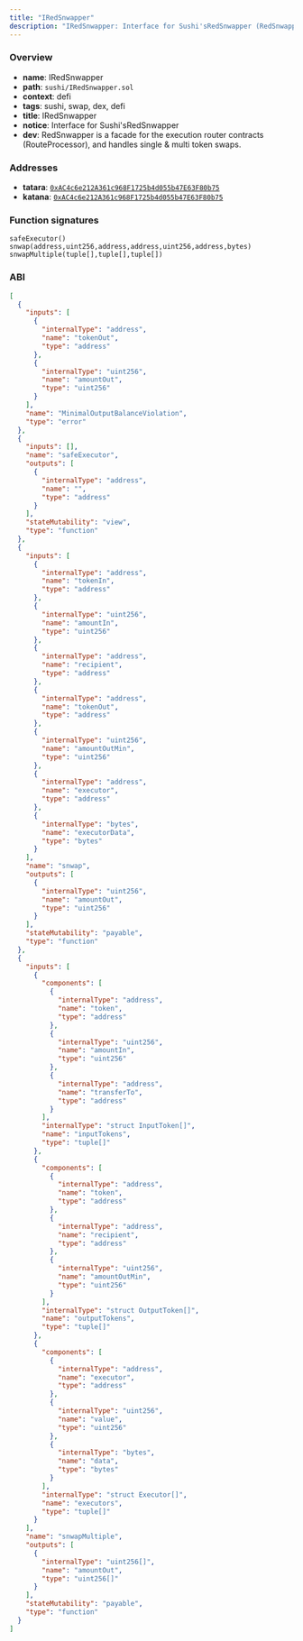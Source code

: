 ```yaml
---
title: "IRedSnwapper"
description: "IRedSnwapper: Interface for Sushi'sRedSnwapper (RedSnwapper is a facade for the execution router contracts (RouteProcessor), and handles single & multi token swaps.)"
---
```


### Overview

- **name**: IRedSnwapper
- **path**: `sushi/IRedSnwapper.sol`
- **context**: defi
- **tags**: sushi, swap, dex, defi
- **title**: IRedSnwapper
- **notice**: Interface for Sushi'sRedSnwapper
- **dev**: RedSnwapper is a facade for the execution router contracts (RouteProcessor), and handles single & multi token swaps.

### Addresses

- **tatara**: [`0xAC4c6e212A361c968F1725b4d055b47E63F80b75`](https://explorer.tatara.katana.network/address/0xAC4c6e212A361c968F1725b4d055b47E63F80b75)
- **katana**: [`0xAC4c6e212A361c968F1725b4d055b47E63F80b75`](https://katanascan.com/address/0xAC4c6e212A361c968F1725b4d055b47E63F80b75)

### Function signatures

```
safeExecutor()
snwap(address,uint256,address,address,uint256,address,bytes)
snwapMultiple(tuple[],tuple[],tuple[])
```

### ABI

```json
[
  {
    "inputs": [
      {
        "internalType": "address",
        "name": "tokenOut",
        "type": "address"
      },
      {
        "internalType": "uint256",
        "name": "amountOut",
        "type": "uint256"
      }
    ],
    "name": "MinimalOutputBalanceViolation",
    "type": "error"
  },
  {
    "inputs": [],
    "name": "safeExecutor",
    "outputs": [
      {
        "internalType": "address",
        "name": "",
        "type": "address"
      }
    ],
    "stateMutability": "view",
    "type": "function"
  },
  {
    "inputs": [
      {
        "internalType": "address",
        "name": "tokenIn",
        "type": "address"
      },
      {
        "internalType": "uint256",
        "name": "amountIn",
        "type": "uint256"
      },
      {
        "internalType": "address",
        "name": "recipient",
        "type": "address"
      },
      {
        "internalType": "address",
        "name": "tokenOut",
        "type": "address"
      },
      {
        "internalType": "uint256",
        "name": "amountOutMin",
        "type": "uint256"
      },
      {
        "internalType": "address",
        "name": "executor",
        "type": "address"
      },
      {
        "internalType": "bytes",
        "name": "executorData",
        "type": "bytes"
      }
    ],
    "name": "snwap",
    "outputs": [
      {
        "internalType": "uint256",
        "name": "amountOut",
        "type": "uint256"
      }
    ],
    "stateMutability": "payable",
    "type": "function"
  },
  {
    "inputs": [
      {
        "components": [
          {
            "internalType": "address",
            "name": "token",
            "type": "address"
          },
          {
            "internalType": "uint256",
            "name": "amountIn",
            "type": "uint256"
          },
          {
            "internalType": "address",
            "name": "transferTo",
            "type": "address"
          }
        ],
        "internalType": "struct InputToken[]",
        "name": "inputTokens",
        "type": "tuple[]"
      },
      {
        "components": [
          {
            "internalType": "address",
            "name": "token",
            "type": "address"
          },
          {
            "internalType": "address",
            "name": "recipient",
            "type": "address"
          },
          {
            "internalType": "uint256",
            "name": "amountOutMin",
            "type": "uint256"
          }
        ],
        "internalType": "struct OutputToken[]",
        "name": "outputTokens",
        "type": "tuple[]"
      },
      {
        "components": [
          {
            "internalType": "address",
            "name": "executor",
            "type": "address"
          },
          {
            "internalType": "uint256",
            "name": "value",
            "type": "uint256"
          },
          {
            "internalType": "bytes",
            "name": "data",
            "type": "bytes"
          }
        ],
        "internalType": "struct Executor[]",
        "name": "executors",
        "type": "tuple[]"
      }
    ],
    "name": "snwapMultiple",
    "outputs": [
      {
        "internalType": "uint256[]",
        "name": "amountOut",
        "type": "uint256[]"
      }
    ],
    "stateMutability": "payable",
    "type": "function"
  }
]
```

